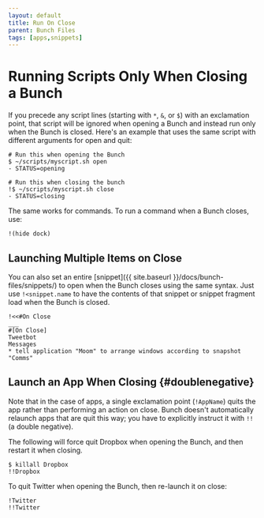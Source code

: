 ```yaml
---
layout: default
title: Run On Close
parent: Bunch Files
tags: [apps,snippets]
---
```

# Running Scripts Only When Closing a Bunch

If you precede any script lines (starting with `*`, `&`, or `$`) with an exclamation point, that script will be ignored when opening a Bunch and instead run only when the Bunch is closed. Here's an example that uses the same script with different arguments for open and quit:

```bunch
# Run this when opening the Bunch
$ ~/scripts/myscript.sh open
- STATUS=opening

# Run this when closing the bunch
!$ ~/scripts/myscript.sh close
- STATUS=closing
```

The same works for commands. To run a command when a Bunch closes, use:

```bunch
!(hide dock)
```

## Launching Multiple Items on Close

You can also set an entire [snippet]({{ site.baseurl }}/docs/bunch-files/snippets/) to open when the Bunch closes using the same syntax. Just use `!<snippet.name` to have the contents of that snippet or snippet fragment load when the Bunch is closed.

```bunch
!<<#On Close
___
#[On Close]
Tweetbot
Messages
* tell application "Moom" to arrange windows according to snapshot "Comms"
```

## Launch an App When Closing {#doublenegative}

Note that in the case of apps, a single exclamation point (`!AppName`) quits the app rather than performing an action on close. Bunch doesn't automatically relaunch apps that are quit this way; you have to explicitly instruct it with `!!` (a double negative).

The following will force quit Dropbox when opening the Bunch, and then restart it when closing.

```bunch
$ killall Dropbox
!!Dropbox
```

To quit Twitter when opening the Bunch, then re-launch it on close:

```bunch
!Twitter
!!Twitter
```
